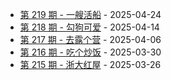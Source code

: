 * [第 219 期 - 一艘活船](https://weekly.tw93.fun/posts/219-一艘活船) - 2025-04-24
* [第 218 期 - 勾狗可爱](https://weekly.tw93.fun/posts/218-勾狗可爱) - 2025-04-14
* [第 217 期 - 去露个营](https://weekly.tw93.fun/posts/217-去露个营) - 2025-04-06
* [第 216 期 - 吃个炒饭](https://weekly.tw93.fun/posts/216-吃个炒饭) - 2025-03-30
* [第 215 期 - 浙大红屋](https://weekly.tw93.fun/posts/215-浙大红屋) - 2025-03-26
